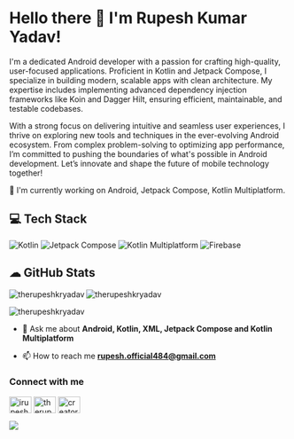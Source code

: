 # Hello there 👋 I'm Rupesh Kumar Yadav!

I'm a dedicated Android developer with a passion for crafting high-quality, user-focused applications. Proficient in Kotlin and Jetpack Compose, I specialize in building modern, scalable apps with clean architecture. My expertise includes implementing advanced dependency injection frameworks like Koin and Dagger Hilt, ensuring efficient, maintainable, and testable codebases.

With a strong focus on delivering intuitive and seamless user experiences, I thrive on exploring new tools and techniques in the ever-evolving Android ecosystem. From complex problem-solving to optimizing app performance, I’m committed to pushing the boundaries of what's possible in Android development. Let’s innovate and shape the future of mobile technology together!

🌱 I'm currently working on Android, Jetpack Compose, Kotlin Multiplatform.

## 💻 Tech Stack
![Kotlin](https://img.shields.io/badge/kotlin-43853D.svg?style=for-the-badge&logo=kotlin&logoColor=white) ![Jetpack Compose](https://img.shields.io/badge/jetpack_compose-39457E.svg?style=for-the-badge&logo=jetpack-compose&logoColor=white) ![Kotlin Multiplatform](https://img.shields.io/badge/KMM-35495E?&style=for-the-badge&logo=kotlin&logoColor=white) ![Firebase](https://img.shields.io/badge/firebase-%23039BE5.svg?style=for-the-badge&logo=firebase)

## ☁ GitHub Stats

<p><img align="left" src="https://github-readme-stats.vercel.app/api/top-langs?username=therupeshkryadav&show_icons=true&theme=prussian&locale=en&layout=compact" alt="therupeshkryadav" /></p>

<p><img align="center" src="https://github-readme-stats.vercel.app/api?username=therupeshkryadav&show_icons=true&theme=prussian&hide_border=false&include_all_commits=true&count_private=false" alt="therupeshkryadav" /></p>

<p><img align="center" src="https://github-readme-streak-stats.herokuapp.com/?user=therupeshkryadav&show_icons=true&theme=prussian&locale=en&layout=compact" alt="therupeshkryadav" /></p>

- 💬 Ask me about **Android, Kotlin, XML, Jetpack Compose and Kotlin Multiplatform**

- 📫 How to reach me **rupesh.official484@gmail.com**

<h3 align="left">Connect with me</h3>
<p align="left">
  <a href="https://twitter.com/irupeshkryadav" target="blank"><img align="center" src="https://raw.githubusercontent.com/rahuldkjain/github-profile-readme-generator/master/src/images/icons/Social/twitter.svg" alt="irupeshkryadav" height="30" width="40" /></a>
  <a href="https://linkedin.com/in/therupeshkryadav" target="blank"><img align="center" src="https://raw.githubusercontent.com/rahuldkjain/github-profile-readme-generator/master/src/images/icons/Social/linked-in-alt.svg" alt="therupeshkryadav" height="30" width="40" /></a>
  <a href="https://instagram.com/creator.rupesh" target="blank"><img align="center" src="https://raw.githubusercontent.com/rahuldkjain/github-profile-readme-generator/master/src/images/icons/Social/instagram.svg" alt="creator.rupesh" height="30" width="40" /></a>
</p>

[![](https://visitcount.itsvg.in/api?id=pushpalroy&icon=0&color=1)](https://visitcount.itsvg.in)
